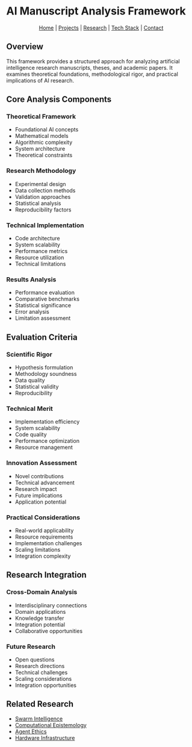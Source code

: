 # AI Manuscript Analysis Framework

<p align="center">
  <a href="../../README.md">Home</a> | <a href="../../projects/projects.md">Projects</a> | <a href="../../research/research.md">Research</a> | <a href="../../techstack/techstack.md">Tech Stack</a> | <a href="../../contact.md">Contact</a>
</p>

## Overview

This framework provides a structured approach for analyzing artificial intelligence research manuscripts, theses, and academic papers. It examines theoretical foundations, methodological rigor, and practical implications of AI research.

## Core Analysis Components

### Theoretical Framework
- Foundational AI concepts
- Mathematical models
- Algorithmic complexity
- System architecture
- Theoretical constraints

### Research Methodology
- Experimental design
- Data collection methods
- Validation approaches
- Statistical analysis
- Reproducibility factors

### Technical Implementation
- Code architecture
- System scalability
- Performance metrics
- Resource utilization
- Technical limitations

### Results Analysis
- Performance evaluation
- Comparative benchmarks
- Statistical significance
- Error analysis
- Limitation assessment

## Evaluation Criteria

### Scientific Rigor
- Hypothesis formulation
- Methodology soundness
- Data quality
- Statistical validity
- Reproducibility

### Technical Merit
- Implementation efficiency
- System scalability
- Code quality
- Performance optimization
- Resource management

### Innovation Assessment
- Novel contributions
- Technical advancement
- Research impact
- Future implications
- Application potential

### Practical Considerations
- Real-world applicability
- Resource requirements
- Implementation challenges
- Scaling limitations
- Integration complexity

## Research Integration

### Cross-Domain Analysis
- Interdisciplinary connections
- Domain applications
- Knowledge transfer
- Integration potential
- Collaborative opportunities

### Future Research
- Open questions
- Research directions
- Technical challenges
- Scaling considerations
- Integration opportunities

## Related Research
- [Swarm Intelligence](../papers/swarm-intelligence.md)
- [Computational Epistemology](../philosophy/computational-epistemology.md)
- [Agent Ethics](../hypotheses/swarm-ethics.md)
- [Hardware Infrastructure](../../techstack/infrastructure/hardware.md) 